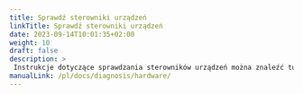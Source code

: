 ```yaml
---
title: Sprawdź sterowniki urządzeń
linkTitle: Sprawdź sterowniki urządzeń
date: 2023-09-14T10:01:35+02:00
weight: 10
draft: false
description: >
 Instrukcje dotyczące sprawdzania sterowników urządzeń można znaleźć tutaj
manualLink: /pl/docs/diagnosis/hardware/
---
```


